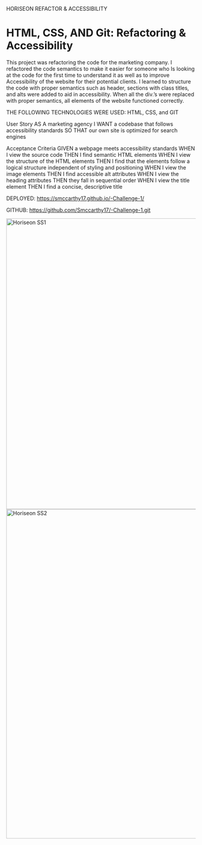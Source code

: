 HORISEON REFACTOR & ACCESSIBILITY
# HTML, CSS, AND Git: Refactoring & Accessibility

This project was refactoring the code for the marketing company. 
I refactored the code semantics to make it easier for someone who 
Is looking at the code for the first time to understand it as well as to improve 
Accessibility of the website for their potential clients.
I learned to structure the code with proper semantics such as header, sections with class titles, 
and alts were added to aid in accessibility. 
When all the div.’s were replaced with proper semantics, all elements of the website functioned correctly. 

THE FOLLOWING TECHNOLOGIES WERE USED: HTML, CSS, and GIT

User Story
AS A marketing agency
I WANT a codebase that follows accessibility standards
SO THAT our own site is optimized for search engines

Acceptance Criteria
GIVEN a webpage meets accessibility standards
WHEN I view the source code
THEN I find semantic HTML elements
WHEN I view the structure of the HTML elements
THEN I find that the elements follow a logical structure independent of styling and positioning
WHEN I view the image elements
THEN I find accessible alt attributes
WHEN I view the heading attributes
THEN they fall in sequential order
WHEN I view the title element
THEN I find a concise, descriptive title
 

DEPLOYED: https://smccarthy17.github.io/-Challenge-1/

GITHUB: https://github.com/Smccarthy17/-Challenge-1.git

<img width="774" alt="Horiseon SS1" src="https://user-images.githubusercontent.com/90977936/162819453-f93d344c-adba-4fa4-b40e-79b17a669a7a.png">
<img width="877" alt="Horiseon SS2" src="https://user-images.githubusercontent.com/90977936/162819477-2dc9170e-3b49-4074-9034-399cbc0b2c67.png">
